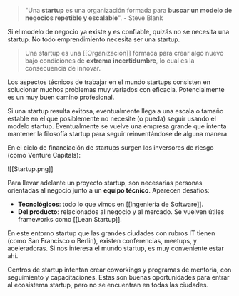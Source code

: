 > "Una **startup** es una organización formada para **buscar un modelo de negocios repetible y escalable**". - Steve Blank

Si el modelo de negocio ya existe y es confiable, quizás no se necesita una startup. No todo emprendimiento necesita ser una startup.

> Una startup es una [[Organización]] formada para crear algo nuevo bajo condiciones de **extrema incertidumbre**, lo cual es la consecuencia de innovar.

Los aspectos técnicos de trabajar en el mundo startups consisten en solucionar muchos problemas muy variados con eficacia. Potencialmente es un muy buen camino profesional.

Si una startup resulta exitosa, eventualmente llega a una escala o tamaño estable en el que posiblemente no necesite (o pueda) seguir usando el modelo startup. Eventualmente se vuelve una empresa grande que intenta mantener la filosofía startup para seguir reinventándose de alguna manera.

En el ciclo de financiación de startups surgen los inversores de riesgo (como Venture Capitals):

![[Startup.png]]

Para llevar adelante un proyecto startup, son necesarias personas orientadas al negocio junto a un **equipo técnico**. Aparecen desafíos:

- **Tecnológicos**: todo lo que vimos en [[Ingeniería de Software]].
- **Del producto**: relacionados al negocio y al mercado. Se vuelven útiles frameworks como [[Lean Startup]].

En este entorno startup que las grandes ciudades con rubros IT tienen (como San Francisco o Berlin), existen conferencias, meetups, y aceleradoras. Si nos interesa el mundo startup, es muy conveniente estar ahí.

Centros de startup intentan crear coworkings y programas de mentoría, con seguimiento y capacitaciones. Estas son buenas oportunidades para entrar al ecosistema startup, pero no se encuentran en todas las ciudades.
